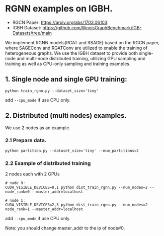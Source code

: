 # RGNN examples on IGBH.

- RGCN Paper: https://arxiv.org/abs/1703.06103
- IGBH Dataset: https://github.com/IllinoisGraphBenchmark/IGB-Datasets/tree/main

We implement RGNN models(RGAT and RSAGE) based on the RGCN paper, where SAGEConv and RGATConv are utilized to enable the training of heterogeneous graphs.
We use the IGBH dataset to provide both single-node and multi-node distributed training, utilizing GPU sampling and training as well as CPU-only sampling and training examples.

## 1. Single node and single GPU training:
```
python train_rgnn.py --dataset_size='tiny'
```
add `--cpu_mode` if use CPU only.

## 2. Distributed (multi nodes) examples.

We use 2 nodes as an example.
### 2.1 Prepare data.
```
python partition.py --dataset_size='tiny' --num_partitions=2
```

### 2.2 Example of distributed training
2 nodes each with 2 GPUs
```
# node 0:
CUDA_VISIBLE_DEVICES=0,1 python dist_train_rgnn.py --num_nodes=2 --node_rank=0 --master_addr=localhost

# node 1:
CUDA_VISIBLE_DEVICES=2,3 python dist_train_rgnn.py --num_nodes=2 --node_rank=1 --master_addr=localhost
```
add `--cpu_mode` if use CPU only.

Note: you should change master_addr to the ip of node#0.
